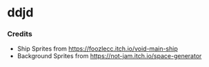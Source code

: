 # ddjd

### Credits
- Ship Sprites from https://foozlecc.itch.io/void-main-ship
- Background Sprites from https://not-jam.itch.io/space-generator